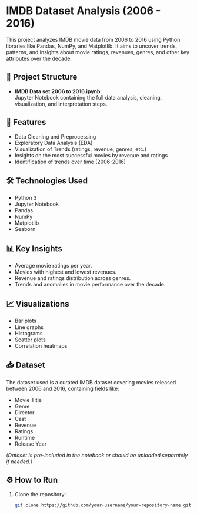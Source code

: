 # IMDB Dataset Analysis (2006 - 2016)

This project analyzes IMDB movie data from 2006 to 2016 using Python libraries like Pandas, NumPy, and Matplotlib. It aims to uncover trends, patterns, and insights about movie ratings, revenues, genres, and other key attributes over the decade.

## 📂 Project Structure

- **IMDB Data set 2006 to 2016.ipynb**:  
  Jupyter Notebook containing the full data analysis, cleaning, visualization, and interpretation steps.

## 🚀 Features

- Data Cleaning and Preprocessing
- Exploratory Data Analysis (EDA)
- Visualization of Trends (ratings, revenue, genres, etc.)
- Insights on the most successful movies by revenue and ratings
- Identification of trends over time (2006-2016)

## 🛠️ Technologies Used

- Python 3
- Jupyter Notebook
- Pandas
- NumPy
- Matplotlib
- Seaborn

## 📊 Key Insights

- Average movie ratings per year.
- Movies with highest and lowest revenues.
- Revenue and ratings distribution across genres.
- Trends and anomalies in movie performance over the decade.

## 📈 Visualizations

- Bar plots
- Line graphs
- Histograms
- Scatter plots
- Correlation heatmaps

## 📥 Dataset

The dataset used is a curated IMDB dataset covering movies released between 2006 and 2016, containing fields like:

- Movie Title
- Genre
- Director
- Cast
- Revenue
- Ratings
- Runtime
- Release Year

*(Dataset is pre-included in the notebook or should be uploaded separately if needed.)*

## ⚙️ How to Run

1. Clone the repository:
   ```bash
   git clone https://github.com/your-username/your-repository-name.git
